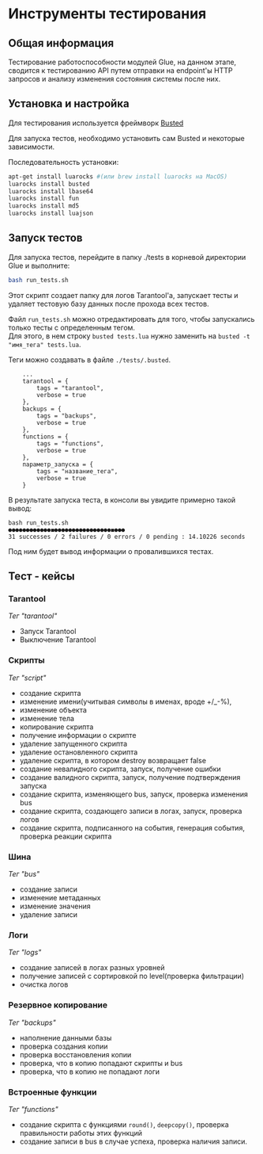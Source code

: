# Инструменты тестирования

## Общая информация

Тестирование работоспособности модулей Glue, на данном этапе, сводится к тестированию API путем отправки на endpoint'ы HTTP запросов и анализу изменения состояния системы после них.

## Установка и настройка

Для тестирования используется фреймворк [Busted](https://olivinelabs.com/busted/)  

Для запуска тестов, необходимо установить сам Busted и некоторые зависимости.  

Последовательность установки:  

```bash
apt-get install luarocks #(или brew install luarocks на MacOS)
luarocks install busted
luarocks install lbase64
luarocks install fun
luarocks install md5
luarocks install luajson
```

## Запуск тестов

Для запуска тестов, перейдите в папку ./tests в корневой директории Glue и выполните:  

```bash
bash run_tests.sh
```

Этот скрипт создает папку для логов Tarantool'а, запускает тесты и удаляет тестовую базу данных после прохода всех тестов.

Файл `run_tests.sh` можно отредактировать для того, чтобы запускались только тесты с определенным тегом.  
Для этого, в нем строку `busted tests.lua` нужно заменить на `busted -t "имя_тега" tests.lua`.

Теги можно создавать в файле `./tests/.busted`. 
```
    ...
    tarantool = {
        tags = "tarantool",
        verbose = true
    },
    backups = {
        tags = "backups",
        verbose = true
    },
    functions = {
        tags = "functions",
        verbose = true
    },
    параметр_запуска = {
        tags = "название_тега",
        verbose = true 
    }
```

В результате запуска теста, в консоли вы увидите примерно такой вывод:  

```
bash run_tests.sh 
●●●●●●●●●●●●◼●●●●●●●●●●●●●●●●◼●●●
31 successes / 2 failures / 0 errors / 0 pending : 14.10226 seconds
```

Под ним будет вывод информации о провалившихся тестах.

## Тест - кейсы

### Tarantool
_Тег "tarantool"_
- Запуск Tarantool
- Выключение Tarantool  

### Скрипты
_Тег "script"_
- создание скрипта
- изменение имени(учитывая символы в именах, вроде +/_-%), 
- изменение объекта
- изменение тела
- копирование скрипта
- получение информации о скрипте
- удаление запущенного скрипта
- удаление остановленного скрипта
- удаление скрипта, в котором destroy возвращает false 
- cоздание невалидного скрипта, запуск, получение ошибки
- создание валидного скрипта, запуск, получение подтверждения запуска
- cоздание скрипта, изменяющего bus, запуск, проверка изменения bus
- cоздание скрипта, создающего записи в логах, запуск, проверка логов
- cоздание скрипта, подписанного на события, генерация события, проверка реакции скрипта  

### Шина
_Тег "bus"_
- создание записи
- изменение метаданных
- изменение значения
- удаление записи  

### Логи
_Тег "logs"_
- создание записей в логах разных уровней 
- получение записей с сортировкой по level(проверка фильтрации)
- очистка логов

### Резервное копирование
_Тег "backups"_
- наполнение данными базы
- проверка создания копии 
- проверка восстановления копии 
- проверка, что в копию попадают скрипты и bus 
- проверка, что в копию не попадают логи

### Встроенные функции  
_Тег "functions"_
- создание скрипта с функциями `round()`, `deepcopy()`, проверка правильности работы этих функций 
- создание записи в bus в случае успеха, проверка наличия записи. 
